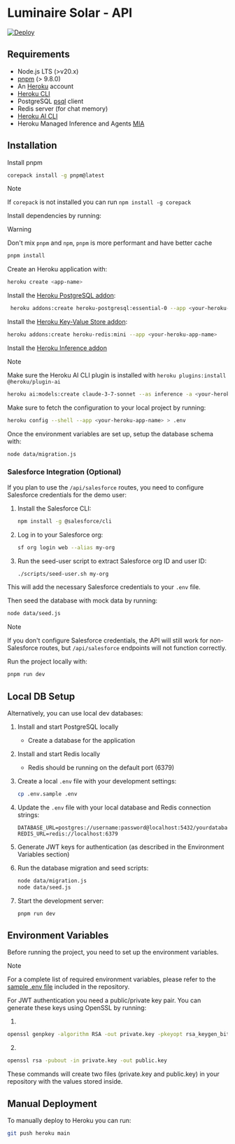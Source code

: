 # Luminaire Solar - API

[![Deploy](https://www.herokucdn.com/deploy/button.svg)](https://heroku.com/deploy)

## Requirements

- Node.js LTS (>v20.x)
- [pnpm](https://pnpm.io/) (> 9.8.0)
- An [Heroku](https://signup.heroku.com/) account
- [Heroku CLI](https://devcenter.heroku.com/articles/heroku-cli)
- PostgreSQL [psql](https://www.postgresql.org/download/) client
- Redis server (for chat memory)
- [Heroku AI CLI](https://devcenter.heroku.com/articles/heroku-inference#install-the-cli-plugin)
- Heroku Managed Inference and Agents [MIA](https://elements.heroku.com/addons/heroku-inference)

## Installation

Install pnpm

```sh
corepack install -g pnpm@latest
```

> [!NOTE]
> If `corepack` is not installed you can run `npm install -g corepack`

Install dependencies by running:

> [!WARNING]
> Don't mix `pnpm` and `npm`, `pnpm` is more performant and have better cache

```sh
pnpm install
```

Create an Heroku application with:

```sh
heroku create <app-name>
```

Install the [Heroku PostgreSQL addon](https://elements.heroku.com/addons/heroku-postgresql):

```sh
 heroku addons:create heroku-postgresql:essential-0 --app <your-heroku-app-name>
```

Install the [Heroku Key-Value Store addon](https://elements.heroku.com/addons/heroku-redis):

```sh
heroku addons:create heroku-redis:mini --app <your-heroku-app-name>
```

Install the [Heroku Inference addon](https://elements.heroku.com/addons/heroku-inference)

> [!NOTE]
> Make sure the Heroku AI CLI plugin is installed with `heroku plugins:install @heroku/plugin-ai`

```sh
heroku ai:models:create claude-3-7-sonnet --as inference -a <your-heroku-app-name>
```

Make sure to fetch the configuration to your local project by running:

```sh
heroku config --shell --app <your-heroku-app-name> > .env
```

Once the environment variables are set up, setup the database schema with:

```sh
node data/migration.js
```

### Salesforce Integration (Optional)

If you plan to use the `/api/salesforce` routes, you need to configure Salesforce credentials for the demo user:

1. Install the Salesforce CLI:

   ```sh
   npm install -g @salesforce/cli
   ```

2. Log in to your Salesforce org:

   ```sh
   sf org login web --alias my-org
   ```

3. Run the seed-user script to extract Salesforce org ID and user ID:

   ```sh
   ./scripts/seed-user.sh my-org
   ```

This will add the necessary Salesforce credentials to your `.env` file.

Then seed the database with mock data by running:

```sh
node data/seed.js
```

> [!NOTE]
> If you don't configure Salesforce credentials, the API will still work for non-Salesforce routes, but `/api/salesforce` endpoints will not function correctly.

Run the project locally with:

```sh
pnpm run dev
```

## Local DB Setup

Alternatively, you can use local dev databases:

1. Install and start PostgreSQL locally

   - Create a database for the application

2. Install and start Redis locally

   - Redis should be running on the default port (6379)

3. Create a local `.env` file with your development settings:

   ```sh
   cp .env.sample .env
   ```

4. Update the `.env` file with your local database and Redis connection strings:

   ```
   DATABASE_URL=postgres://username:password@localhost:5432/yourdatabase
   REDIS_URL=redis://localhost:6379
   ```

5. Generate JWT keys for authentication (as described in the Environment Variables section)

6. Run the database migration and seed scripts:

   ```sh
   node data/migration.js
   node data/seed.js
   ```

7. Start the development server:
   ```sh
   pnpm run dev
   ```

## Environment Variables

Before running the project, you need to set up the environment variables.

> [!NOTE]
> For a complete list of required environment variables, please refer to the [sample .env file](.env.sample) included in the repository.

For JWT authentication you need a public/private key pair. You can generate these keys using OpenSSL by running:

1.

```sh
openssl genpkey -algorithm RSA -out private.key -pkeyopt rsa_keygen_bits:2048
```

2.

```sh
openssl rsa -pubout -in private.key -out public.key
```

These commands will create two files (private.key and public.key) in your repository with the values stored inside.

## Manual Deployment

To manually deploy to Heroku you can run:

```sh
git push heroku main
```

